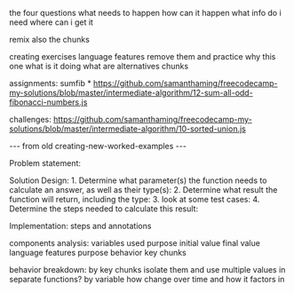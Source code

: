 the four questions
	what needs to happen
	how can it happen
	what info do i need
	where can i get it

remix also the chunks

creating exercises
	language features
		remove them and practice
		why this one
		what is it doing
		what are alternatives
	chunks

assignments:
	sumfib
		* https://github.com/samanthaming/freecodecamp-my-solutions/blob/master/intermediate-algorithm/12-sum-all-odd-fibonacci-numbers.js

challenges:
	https://github.com/samanthaming/freecodecamp-my-solutions/blob/master/intermediate-algorithm/10-sorted-union.js

--- from old creating-new-worked-examples ---

Problem statement:

Solution Design:
	1. Determine what parameter(s) the function needs to calculate an answer, as well as their type(s):
	2. Determine what result the function will return, including the type:
	3. look at some test cases:
	4. Determine the steps needed to calculate this result:

Implementation:
	steps and annotations

components analysis:
	variables used
		purpose
		initial value
		final value
	language features
		purpose
		behavior
	key chunks

behavior breakdown:
	by key chunks
		isolate them and use multiple values
		in separate functions?
	by variable
		how change over time and how it factors in